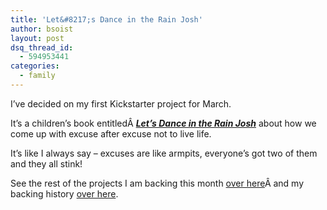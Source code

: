 ```yaml
---
title: 'Let&#8217;s Dance in the Rain Josh'
author: bsoist
layout: post
dsq_thread_id:
  - 594953441
categories:
  - family
---
```

I&#8217;ve decided on my first Kickstarter project for March.

It&#8217;s a children&#8217;s book entitledÂ ***[Let&#8217;s Dance in the Rain Josh][1]*** about how we come up with excuse after excuse not to live life.

It&#8217;s like I always say &#8211; excuses are like armpits, everyone&#8217;s got two of them and they all stink!

See the rest of the projects I am backing this month [over here][2]Â and my backing history [over here][3].

 [1]: http://www.kickstarter.com/projects/meetjosh/lets-dance-in-the-rain-josh?ref=users
 [2]: http://whsjr.soistmann.com/oped/2012/03/01/kickstarter-my-new-obsession-and-12in12-for-march/
 [3]: http://www.kickstarter.com/profiles/bsoist/projects/backed
